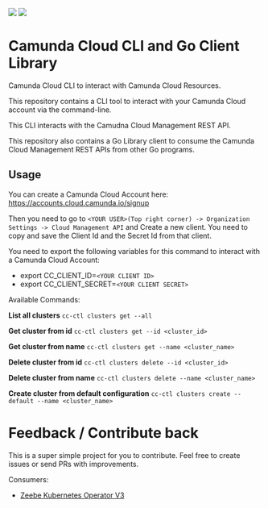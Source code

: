 <img src="https://img.shields.io/badge/Community%20Extension-An%20open%20source%20community%20maintained%20project-FF4700"> <img src="https://img.shields.io/badge/Lifecycle-Incubating-blue">

# Camunda Cloud CLI and Go Client Library
Camunda Cloud CLI to interact with Camunda Cloud Resources.

This repository contains a CLI tool to interact with your Camunda Cloud account via the command-line. 

This CLI interacts with the Camudna Cloud Management REST API.

This repository also contains a Go Library client to consume the Camunda Cloud Management REST APIs from other Go programs. 

## Usage

You can create a Camunda Cloud Account here: https://accounts.cloud.camunda.io/signup
  
Then you need to go to `<YOUR USER>(Top right corner) -> Organization Settings -> Cloud Management API` 
and Create a new client. 
You need to copy and save the Client Id and the Secret Id from that client. 

You need to export the following variables for this command to interact with a Camunda Cloud Account:
  - export CC_CLIENT_ID=`<YOUR CLIENT ID>`
  - export CC_CLIENT_SECRET=`<YOUR CLIENT SECRET>`
  
  Available Commands:  
  
  **List all clusters**
  `cc-ctl clusters get --all`

  **Get cluster from id**
  `cc-ctl clusters get --id <cluster_id>`

  **Get cluster from name**
  `cc-ctl clusters get --name <cluster_name>`

  **Delete cluster from id**
  `cc-ctl clusters delete --id <cluster_id>`

  **Delete cluster from name**
  `cc-ctl clusters delete --name <cluster_name>`

  **Create cluster from default configuration**
  `cc-ctl clusters create --default --name <cluster_name>`

# Feedback / Contribute back

This is a super simple project for you to contribute. Feel free to create issues or send PRs with improvements. 

Consumers: 
- [Zeebe Kubernetes Operator V3](https://github.com/salaboy/zeebe-operator-cc)

